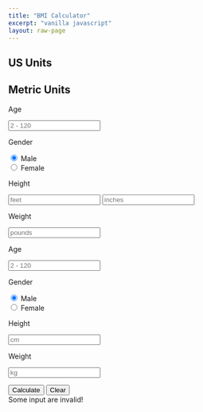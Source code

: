 ```yaml
---
title: "BMI Calculator"
excerpt: "vanilla javascript"
layout: raw-page
---
```


<html>
<head>
    <meta charset="utf-8">
    <meta http-equiv="X-UA-Compatible" content="IE=edge">
    <title>BMI Calculator</title>
    <meta name="viewport" content="width=device-width, initial-scale=1">
    <link rel = "stylesheet" href = "/assets/bmiCalculator/style.css">
</head>
<body>
    <div class = "container">
        <div class = "main-wrapper">
            <div class = "bmi-heads">
                <div id = "bmi-usc-head" class = "bmi-head active-head">
                    <h2>US Units</h2>
                </div>
                <div id = "bmi-si-head" class = "bmi-head">
                    <h2>Metric Units</h2>
                </div>
            </div>
            <div class = "bmi-contents">
                <!-- bmi us units -->
                <div class = "bmi-content" id = "bmi-usc">
                    <form>
                        <div class = "form-group">
                            <p>Age</p>
                            <input type ="text" class = "form-control" placeholder="2 - 120" id = "age1">
                        </div>
                        <div class = "form-group col-3">
                            <p>Gender</p>
                            <div>
                                <input type = "radio" name = "gender" id = "male" value = "male" checked>
                                <label for = "male">Male</label>
                            </div>
                            <div>
                                <input type = "radio" name = "gender" id = "female" value = "female">
                                <label for = "female">Female</label>
                            </div>
                        </div>
                        <div class = "form-group col-3">
                            <p>Height</p>
                            <input type="text" class="form-control" placeholder="feet" id="feet">
                            <input type="text" class="form-control" placeholder="inches" id="inches">
                        </div>
                        <div class = "form-group">
                            <p>Weight</p>
                            <input type = "text" class = "form-control" id = "pounds" placeholder="pounds">
                        </div>
                    </form>
                </div>
                 <!-- bmi metric units -->
                <div class = "bmi-content" id = "bmi-si">
                    <form>
                        <div class = "form-group">
                            <p>Age</p>
                            <input type = "text" class = "form-control" placeholder="2 - 120" id = "age2">
                        </div>
                        <div class = "form-group col-3">
                            <p>Gender</p>
                            <div>
                            <input type = "radio" name = "gender" id = "male" value = "male" checked>
                            <label for = "male">Male</label>
                            </div>
                            <div>
                            <input type = "radio" name = "gender" id = "female" value = "female">
                            <label for = "female">Female</label>
                            </div>
                        </div>
                        <div class = "form-group">
                            <p>Height</p>
                            <input type = "text" class = "form-control" id = "cm" placeholder="cm">
                        </div>
                        <div class = "form-group">
                            <p>Weight</p>
                            <input type = "text" class = "form-control" id = "kg" placeholder="kg">
                        </div>
                    </form>
                </div>
            </div>
            <div class = "btns">
                <button type = "button" id = "calc-btn" class = "btn">Calculate</button>
                <button type = "button" id = "clr-btn" class = "btn">Clear</button>
            </div>
            <div class = "output">
                <span class = "alert-error">Some input are invalid!</span>
                <div class = "bmi-output">
                    <h3 id = "bmi-value"></h3>
                    <p id = "bmi-category"></p>
                    <p id = "bmi-gender"></p>
                </div>
            </div>
        </div>
    </div>
    <script src = "/assets/bmiCalculator/script.js"></script>
</body>
</html>